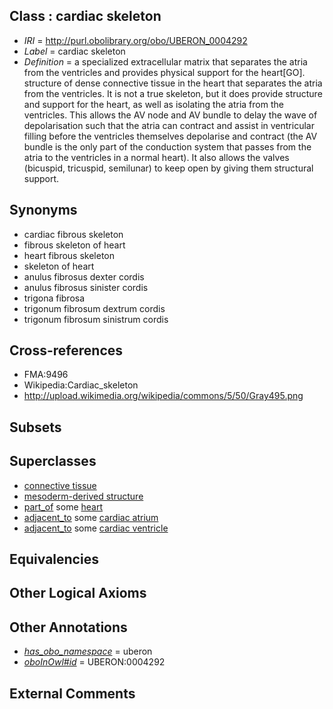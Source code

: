 
## Class : cardiac skeleton

 * *IRI* = http://purl.obolibrary.org/obo/UBERON_0004292
 * *Label* = cardiac skeleton
 * *Definition* = a specialized extracellular matrix that separates the atria from the ventricles and provides physical support for the heart[GO]. structure of dense connective tissue in the heart that separates the atria from the ventricles. It is not a true skeleton, but it does provide structure and support for the heart, as well as isolating the atria from the ventricles. This allows the AV node and AV bundle to delay the wave of depolarisation such that the atria can contract and assist in ventricular filling before the ventricles themselves depolarise and contract (the AV bundle is the only part of the conduction system that passes from the atria to the ventricles in a normal heart). It also allows the valves (bicuspid, tricuspid, semilunar) to keep open by giving them structural support.

## Synonyms

 * cardiac fibrous skeleton
 * fibrous skeleton of heart
 * heart fibrous skeleton
 * skeleton of heart
 * anulus fibrosus dexter cordis
 * anulus fibrosus sinister cordis
 * trigona fibrosa
 * trigonum fibrosum dextrum cordis
 * trigonum fibrosum sinistrum cordis

## Cross-references

 * FMA:9496
 * Wikipedia:Cardiac_skeleton
 * http://upload.wikimedia.org/wikipedia/commons/5/50/Gray495.png

## Subsets


## Superclasses

 * [connective tissue](../../UBERON/84/UBERON_0002384.md)
 * [mesoderm-derived structure](../../UBERON/20/UBERON_0004120.md)
 * [part_of](../../BFO/50/BFO_0000050.md) some [heart](../../UBERON/48/UBERON_0000948.md)
 * [adjacent_to](../../RO/20/RO_0002220.md) some [cardiac atrium](../../UBERON/81/UBERON_0002081.md)
 * [adjacent_to](../../RO/20/RO_0002220.md) some [cardiac ventricle](../../UBERON/82/UBERON_0002082.md)

## Equivalencies


## Other Logical Axioms


## Other Annotations

 * *[has_obo_namespace](../../ce/oboInOwl#hasOBONamespace.md)* = uberon
 * *[oboInOwl#id](../../id/oboInOwl#id.md)* = UBERON:0004292

## External Comments

